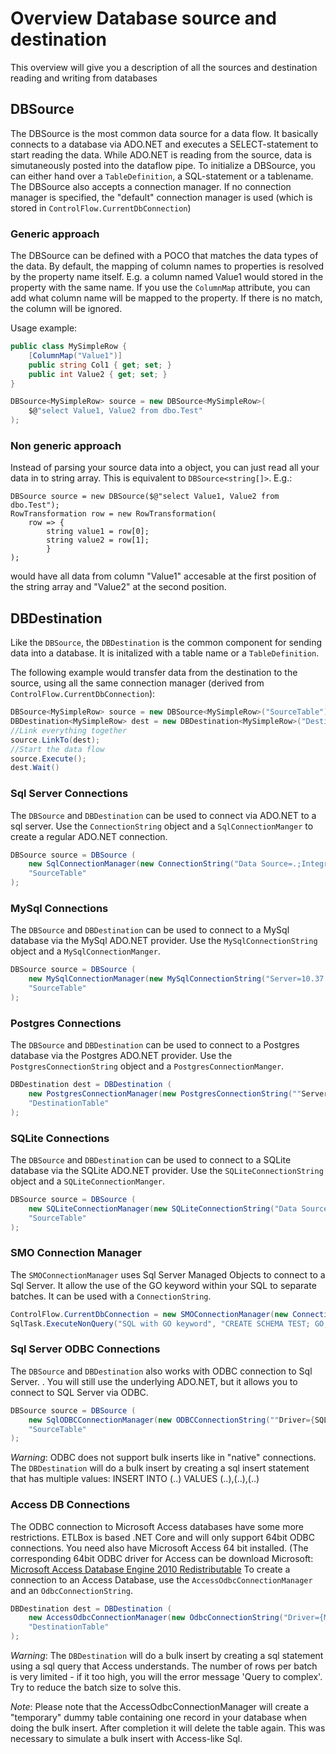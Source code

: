 ﻿# Overview Database source and destination

This overview will give you a description of all the sources and destination reading and writing from databases

## DBSource

The DBSource is the most common data source for a data flow. It basically connects to a database via ADO.NET and executes a SELECT-statement to start reading the data. 
While ADO.NET is reading from the source, data is simutaneously posted into the dataflow pipe.
To initialize a DBSource, you can either hand over a `TableDefinition`, a SQL-statement or a tablename. 
The DBSource also accepts a connection manager. If no connection manager is specified, the "default" connection manager is used 
(which is stored in `ControlFlow.CurrentDbConnection`)

### Generic approach

The DBSource can be defined with a POCO that matches the data types of the data. 
By default, the mapping of column names to properties is resolved by the property name itself. E.g. a column named Value1 
would stored in the property with the same name. If you use the `ColumnMap` attribute, you can add what column name will be mapped 
to the property. If there is no match, the column will be ignored.

Usage example:

```C#
public class MySimpleRow {
    [ColumnMap("Value1")]
    public string Col1 { get; set; }
    public int Value2 { get; set; }
}

DBSource<MySimpleRow> source = new DBSource<MySimpleRow>(
    $@"select Value1, Value2 from dbo.Test"
);
```

### Non generic approach

Instead of parsing your source data into a object, you can just read all your data in to string array. This is equivalent to `DBSource<string[]>`.
E.g.:

```
DBSource source = new DBSource($@"select Value1, Value2 from dbo.Test");
RowTransformation row = new RowTransformation( 
    row => {
        string value1 = row[0];
        string value2 = row[1];
        }
);
```

would have all data from column "Value1" accesable at the first position of the string array and "Value2" at the second position. 

## DBDestination

Like the `DBSource`, the `DBDestination` is the common component for sending data into a database. It is initalized with a table name or a `TableDefinition`.

The following example would transfer data from the destination to the source, using all the same connection manager (derived from `ControlFlow.CurrentDbConnection`):

```C#
DBSource<MySimpleRow> source = new DBSource<MySimpleRow>("SourceTable");
DBDestination<MySimpleRow> dest = new DBDestination<MySimpleRow>("DestinationTable");
//Link everything together
source.LinkTo(dest);
//Start the data flow
source.Execute();
dest.Wait()
```

### Sql Server Connections

The `DBSource` and `DBDestination` can be used to connect via ADO.NET to a sql server. 
Use the `ConnectionString` object and a `SqlConnectionManger` to create a regular ADO.NET connection. 

```C#
DBSource source = DBSource (
    new SqlConnectionManager(new ConnectionString("Data Source=.;Integrated Security=SSPI;Initial Catalog=ETLBox;")),
    "SourceTable"
);
```

### MySql Connections

The `DBSource` and `DBDestination` can be used to connect to a MySql database via the MySql ADO.NET provider.
Use the `MySqlConnectionString` object and a `MySqlConnectionManger`. 

```C#
DBSource source = DBSource (
    new MySqlConnectionManager(new MySqlConnectionString("Server=10.37.128.2;Database=ETLBox_ControlFlow;Uid=etlbox;Pwd=etlboxpassword;")),
    "SourceTable"
);
```

### Postgres Connections

The `DBSource` and `DBDestination` can be used to connect to a Postgres database via the Postgres ADO.NET provider.
Use the `PostgresConnectionString` object and a `PostgresConnectionManger`. 

```C#
DBDestination dest = DBDestination (
    new PostgresConnectionManager(new PostgresConnectionString(""Server=10.37.128.2;Database=ETLBox_DataFlow;User Id=postgres;Password=etlboxpassword;")),
    "DestinationTable"
);
```

### SQLite Connections

The `DBSource` and `DBDestination` can be used to connect to a SQLite database via the SQLite ADO.NET provider.
Use the `SQLiteConnectionString` object and a `SQLiteConnectionManger`. 

```C#
DBSource source = DBSource (
    new SQLiteConnectionManager(new SQLiteConnectionString("Data Source=.\\db\\SQLiteControlFlow.db;Version=3;")),
    "SourceTable"
);
```

### SMO Connection Manager

The `SMOConnectionManager` uses Sql Server Managed Objects to connect to a Sql Server. It allow the use of the GO keyword within your SQL to separate batches. 
It can be used with a `ConnectionString`.

```C#
ControlFlow.CurrentDbConnection = new SMOConnectionManager(new ConnectionString("Data Source=.;Integrated Security=SSPI;Initial Catalog=ETLBox;"));
SqlTask.ExecuteNonQuery("SQL with GO keyword", "CREATE SCHEMA TEST; GO; SELECT 1");
```

### Sql Server ODBC Connections

The `DBSource` and `DBDestination` also works with ODBC connection to Sql Server. . 
You will still use the underlying ADO.NET, but it allows you to connect to SQL Server via ODBC. 
  
```C#
DBSource source = DBSource (
    new SqlODBCConnectionManager(new ODBCConnectionString(""Driver={SQL Server};Server=.;Database=ETLBox_ControlFlow;Trusted_Connection=Yes")),
    "SourceTable"
);
```

*Warning*: ODBC does not support bulk inserts like in "native" connections.
The `DBDestination` will do a bulk insert by creating a sql insert statement that
has multiple values: INSERT INTO (..) VALUES (..),(..),(..)


### Access DB Connections

The ODBC connection to Microsoft Access databases have some more restrictions. ETLBox is based .NET Core and will only
support 64bit ODBC connections. You need also have Microsoft Access 64 bit installed. (The corresponding 64bit ODBC driver for Access can be download 
Microsoft: [Microsoft Access Database Engine 2010 Redistributable](https://www.microsoft.com/en-us/download/details.aspx?id=13255)
To create a connection to an Access Database, use the `AccessOdbcConnectionManager` and an `OdbcConnectionString`.

```C#
DBDestination dest = DBDestination (
    new AccessOdbcConnectionManager(new OdbcConnectionString("Driver={Microsoft Access Driver (*.mdb, *.accdb)}DBQ=C:\DB\Test.mdb")),
    "DestinationTable"
);
```

*Warning*: The `DBDestination` will do a bulk insert by creating a sql statement using a sql query that Access understands. The number of rows per batch is very limited - if it too high, you will the error message 'Query to complex'. Try to reduce the batch size to solve this.

*Note*: Please note that the AccessOdbcConnectionManager will create a "temporary" dummy table containing one record in your database when doing the bulk insert. After completion it will delete the table again. This was necessary to simulate a bulk insert with Access-like Sql. 
